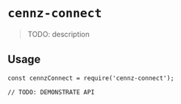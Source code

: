 # `cennz-connect`

> TODO: description

## Usage

```
const cennzConnect = require('cennz-connect');

// TODO: DEMONSTRATE API
```

